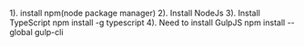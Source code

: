 1). install npm(node package manager)
2). Install NodeJs 
3). Install TypeScript
    npm install -g typescript
4). Need to install GulpJS 
    npm install --global gulp-cli  
